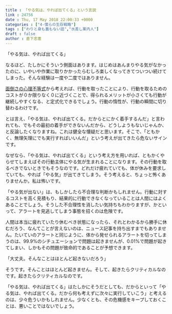 ```yaml
---
title : 「やる気は、やれば出てくる」という言説
link : 24756
date : Thu, 17 May 2018 22:00:33 +0000
categories : ["4-僕らの生存戦略"]
tags : ["わりと身も蓋もない話","水差し案内人"]
draft : false
author : 倉下忠憲
---
```


「やる気は、やれば出てくる」

なるほど、たしかにそういう側面はあります。はじめはあんまりやる気がなかったのに、いやいや作業に取りかかったらむしろ楽しくなってきてついつい続けてしまった。そんな経験は一度や二度ではありません。

<a href="https://scrapbox.io/rashitamemo/%E9%9D%A2%E5%80%92%E3%81%95%E3%81%AE%E5%BF%83%E7%90%86%E4%B8%8D%E7%AD%89%E5%BC%8F">面倒さの心理不等式</a>から考えれば、行動を取ったことにより、行動を取るためのコストが０か限りなく０に近づくことで、得られるメリットが小さくても行動が継続しやすくなる、と定式化できるでしょう。行動の惰性が、行動の瞬間に切り替わるわけです。

とは言え、「やる気は、やれば出てくる。だからとにかく着手するんだ」と言われても、でもその最初の着手ができないんだから、どうしようもないじゃんか、と反論したくなりますね。これは健全な懐疑だと思います。そこで、「ともかく、無理矢理にでも実行すればいいんだ」という考えが出てきたら危ないサインです。

なぜなら、「やる気は、やれば出てくる」という考え方を用いれば、ともかくやらせてしまえばその行動主体にやる気が生まれることになります。その行動を取るべきでないときでもそうなのです。どれだけ疲れていても、体が休みを要求していても、やれば「やる気」が出てきてしまう。そう考えると、ちょっと怖くありませんか。私は怖いです。

「やる気が出ない」は、もしかしたら不合理な判断かもしれません。行動に対するコストを高く見積もり、結果的に行動できなくなっていることは人間にはよくあることでしょう。そうした不合理性を消したい気持ちもわかりますが、かといって、アラートを見逃してしまう事態を招くのは危険です。

人間は本当に疲れていたり休むべき状態になったら、それとわかるから勝手に休むだろう、なんてことが言えないのは、ニュース記事を持ち出すまでもありません。たいていのアラートと同じように、体から発せられるアラートを切ってしまうのは、99.9%のシチュエーションで問題は起きませんが、0.01%で問題が起きてしまい、しかもその問題が致命的であることが予想できます。

「大丈夫。そんなことはほとんど起きないだろう」

そうです。そんことはほとんど起きません。そして、起きたらクリティカルなのです。起きたらクリティカルなのです。

「やる気は、やれば出てくる」はたしかにそうだとしても、だからといって「やる気は、やれば出てくる。だから何も考えずに次々に実行していこう」と考えるのは、少々危ういかもしれません。少なくとも、その危機感をキープしておくことは、悪いことではないでしょう。



